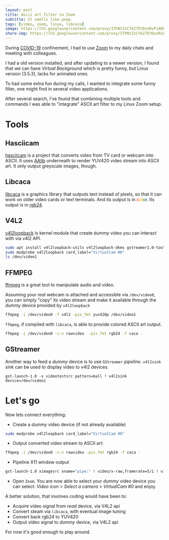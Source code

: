 ```yaml
---
layout: post
title: Ascii art filter in Zoom
subtitle: It smells like poop.
tags: [video, zoom, linux, libcaca]
image: https://lh3.googleusercontent.com/proxy/37hNtZzCYk27EYDzoRsPiARLy05MSz27DQjFJFKhofy8PJIl1A_XHh1uDg65wdXSSqYv4Uy-Jz5xi6wmHX-MaRDjVA
share-img: https://lh3.googleusercontent.com/proxy/37hNtZzCYk27EYDzoRsPiARLy05MSz27DQjFJFKhofy8PJIl1A_XHh1uDg65wdXSSqYv4Uy-Jz5xi6wmHX-MaRDjVA
---
```


During [COVID-19](https://en.wikipedia.org/wiki/Coronavirus_disease_2019) confinement, I had to use [Zoom](https://zoom.us/) to my daily chats and meeting with colleagues.

I had a old version installed, and after updating to a newer version, I found that we can have _Virtual Background_ which is pretty funny, but Linux version (3.5.3), lacks for animated ones.

To had some extra fun during my calls, I wanted to integrate some funny filter, one might find in several video applications.

After several search, I've found that combining multiple tools and commands I was able to "integrate" ASCII art filter to my Linux Zoom setup.

# Tools
## Hasciicam

[hasciicam](https://ascii.dyne.org) is a project that converts video from TV card or webcam into ASCII. It uses [AAlib](http://aa-project.sourceforge.net/aalib) underneath to render YUV420 video stream into ASCII art.
It only output greyscale images, though.

## Libcaca
[libcaca](http://caca.zoy.org/wiki/libcaca) is a graphics library that outputs text instead of pixels, so that it can work on older video cards or text terminals. And its output is in <span style="color:red">c</span><span style="color:orange">o</span><span style="color:orange">l</span><span style="color:green">o</span><span style="color:blue">r</span>.
Its output is in [rgb24](http://avisynth.nl/index.php/RGB24).

## V4L2

[v4l2loopback](https://github.com/umlaeute/v4l2loopback) is kernel module that create dummy video you can interact with via v4l2 API.
```bash
sudo apt install v4l2loopback-utils v4l2loopback-dkms gstreamer1.0-tools
sudo modprobe v4l2loopback card_label="VirtualCam #0"
ls /dev/video1
```

## FFMPEG
[ffmpeg](https://www.ffmpeg.org) is a great tool to manipulate audio and video.

Assuming your _real_ webcam is attached and accessible via `/dev/video0`, you can simply "copy" its video stream and make it available through the _dummy_ device provided by `v4l2loopback`
```bash
ffmpeg -i /dev/video0 -f v4l2 -pix_fmt yuv420p /dev/video1
```

`ffmpeg`, if compiled with `libcaca`, is able to provide colored ASCII art output.
```bash
ffmpeg -i /dev/video0 -c:v rawvideo  -pix_fmt rgb24 -f caca -
```

## GStreamer

Another way to feed a _dummy_ device is to use `GStreamer` _pipeline_. `v4l2sink` _sink_ can be used to display video to v4l2 devices.
```
gst-launch-1.0 -v videotestsrc pattern=ball ! v4l2sink device=/dev/video1
```

# Let's go
Now lets connect everything:
  - Create a _dummy_ video device (if not already available)
```bash
sudo modprobe v4l2loopback card_label="VirtualCam #0"
```
  - Output converted video stream to ASCII art:
```bash
ffmpeg -i /dev/video0 -c:v rawvideo -pix_fmt rgb24 -f caca -
```
  - Pipeline X11 window output
```bash
gst-launch-1.0 ximagesrc xname="pipe:" ! video/x-raw,framerate=5/1 ! videoconvert ! videoscale ! "video/x-raw,format=YUY2,width=320,height=240" ! v4l2sink device=/dev/video1
```
  - Open `Zoom`. You are now able to select your _dummy_ video device you can select: _Video icon_ > _Select a camera_ > _VirtualCam #0_ and enjoy.

A better solution, that involves coding would have been to:
  - Acquire video signal from _read_ device, via V4L2 api
  - Convert steam via `libcaca`, with eventual image tuning
  - Convert back rgb24 to YUV420
  - Output video signal to _dummy_ device, via V4L2 api

For now it's good enough to play around.
